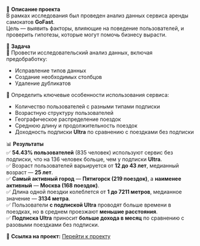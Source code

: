 📌 **Описание проекта**  
В рамках исследования был проведен анализ данных сервиса аренды самокатов **GoFast**.  
Цель — выявить факторы, влияющие на поведение пользователей, и проверить гипотезы, которые могут помочь бизнесу вырасти.

🎯 **Задача**  
📌 Провести исследовательский анализ данных, включая предобработку:  
- Исправление типов данных  
- Создание необходимых столбцов  
- Удаление дубликатов  

📌 Определить ключевые особенности использования сервиса:  
- Количество пользователей с разными типами подписки  
- Возрастную структуру пользователей  
- Географическое распределение поездок  
- Среднюю длину и продолжительность поездок  
- Доходность подписки **Ultra** по сравнению с поездками без подписки  

📊 **Результаты**  
✅ **54.43% пользователей** (835 человек) используют сервис без подписки, что на 136 человек больше, чем у подписки **Ultra**.  
✅ Возраст пользователей варьируется от **12 до 43 лет**, медианный возраст — **25 лет**.  
✅ **Самый активный город** — **Пятигорск (219 поездок)**, а **наименее активный** — **Москва (168 поездок)**.  
✅ Длина одной поездки колеблется от **1 до 7211 метров**, медианное значение — **3134 метра**.  
✅ Пользователи **с подпиской Ultra** проводят больше времени в поездках, но в среднем проезжают **меньшие расстояния**.  
✅ **Подписка Ultra** приносит **больше дохода в месяц** по сравнению с разовыми поездками без подписки.

🔗 **Ссылка на проект:** [Перейти к проекту](https://github.com/StasiaMik/portfolio/blob/main/project_%20kicksharing/project_%20kicksharing.ipynb)

